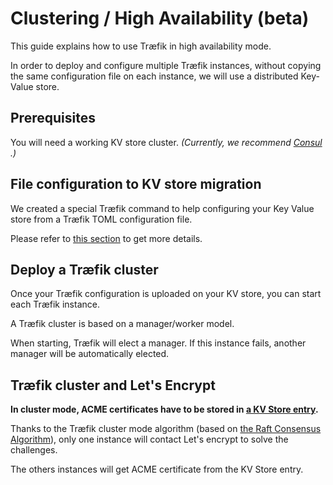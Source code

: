 # Clustering / High Availability (beta)

This guide explains how to use Træfik in high availability mode.

In order to deploy and configure multiple Træfik instances, without copying the same configuration file on each instance, we will use a distributed Key-Value store.

## Prerequisites

You will need a working KV store cluster.
_(Currently, we recommend [Consul](https://consul.io) .)_

## File configuration to KV store migration

We created a special Træfik command to help configuring your Key Value store from a Træfik TOML configuration file.

Please refer to [this section](/user-guide/kv-config/#store-configuration-in-key-value-store) to get more details.

## Deploy a Træfik cluster

Once your Træfik configuration is uploaded on your KV store, you can start each Træfik instance.

A Træfik cluster is based on a manager/worker model.

When starting, Træfik will elect a manager.
If this instance fails, another manager will be automatically elected.

## Træfik cluster and Let's Encrypt

**In cluster mode, ACME certificates have to be stored in [a KV Store entry](/configuration/acme/#storage-kv-entry).**

Thanks to the Træfik cluster mode algorithm (based on [the Raft Consensus Algorithm](https://raft.github.io/)), only one instance will contact Let's encrypt to solve the challenges.

The others instances will get ACME certificate from the KV Store entry.